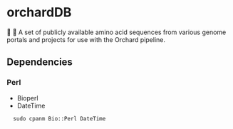 # orchardDB
:apple: :deciduous_tree: A set of publicly available amino acid sequences from various genome portals and projects for use with the Orchard pipeline.


## Dependencies
### Perl
 * Bioperl
 * DateTime
 
```
  sudo cpanm Bio::Perl DateTime
